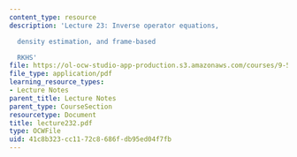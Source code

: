 ```yaml
---
content_type: resource
description: 'Lecture 23: Inverse operator equations,

  density estimation, and frame-based

  RKHS'
file: https://ol-ocw-studio-app-production.s3.amazonaws.com/courses/9-520-statistical-learning-theory-and-applications-spring-2003/41c8b323cc1172c8686fdb95ed04f7fb_lecture232.pdf
file_type: application/pdf
learning_resource_types:
- Lecture Notes
parent_title: Lecture Notes
parent_type: CourseSection
resourcetype: Document
title: lecture232.pdf
type: OCWFile
uid: 41c8b323-cc11-72c8-686f-db95ed04f7fb
---
```

